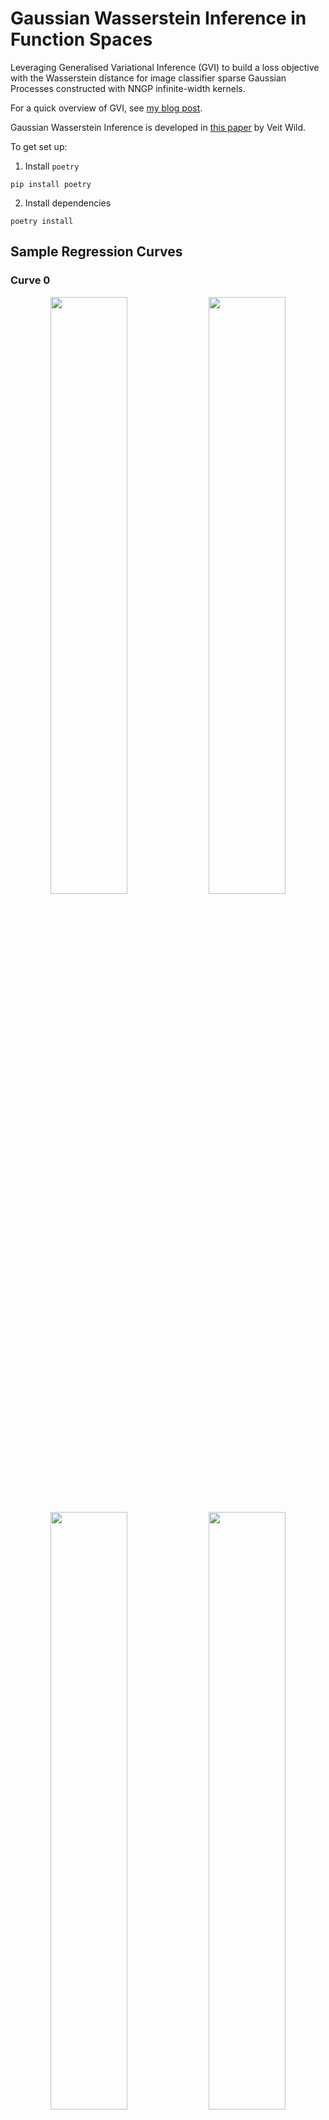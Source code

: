 # Gaussian Wasserstein Inference in Function Spaces

Leveraging Generalised Variational Inference (GVI) to build a loss objective with the Wasserstein distance for image classifier sparse Gaussian Processes constructed with NNGP infinite-width kernels.

For a quick overview of GVI, see <a href="https://jswu18.github.io/posts/2023/07/generalised-variational-inference/">my blog post</a>.

Gaussian Wasserstein Inference is developed in <a href="https://arxiv.org/pdf/2205.06342.pdf">this paper</a> by Veit Wild.

To get set up:

1. Install `poetry`

```shell
pip install poetry
```

2. Install dependencies

```shell
poetry install
```

## Sample Regression Curves

### Curve 0
<p align="middle">
  <img src="experiments/regression/outputs/curve0/tempered-PointWiseWassersteinRegularisation.png" width="49.5%" />
  <img src="experiments/regression/outputs/curve0/tempered-PointWiseBhattacharyyaRegularisation.png" width="49.5%" />
</p>
<p align="middle">
  <img src="experiments/regression/outputs/curve0/tempered-SquaredDifferenceRegularisation.png" width="49.5%" />
  <img src="experiments/regression/outputs/curve0/tempered-WassersteinRegularisation.png" width="49.5%" />
</p>
<p align="middle">
  <img src="experiments/regression/outputs/curve0/tempered-PointWiseKLRegularisation.png" width="49.5%" />
</p>

### Curve 1
<p align="middle">
  <img src="experiments/regression/outputs/curve1/tempered-PointWiseWassersteinRegularisation.png" width="49.5%" />
  <img src="experiments/regression/outputs/curve1/tempered-PointWiseBhattacharyyaRegularisation.png" width="49.5%" />
</p>
<p align="middle">
  <img src="experiments/regression/outputs/curve1/tempered-SquaredDifferenceRegularisation.png" width="49.5%" />
  <img src="experiments/regression/outputs/curve1/tempered-WassersteinRegularisation.png" width="49.5%" />
</p>
<p align="middle">
  <img src="experiments/regression/outputs/curve1/tempered-PointWiseKLRegularisation.png" width="49.5%" />
</p>

### Curve 2
<p align="middle">
  <img src="experiments/regression/outputs/curve2/tempered-PointWiseWassersteinRegularisation.png" width="49.5%" />
  <img src="experiments/regression/outputs/curve2/tempered-PointWiseBhattacharyyaRegularisation.png" width="49.5%" />
</p>
<p align="middle">
  <img src="experiments/regression/outputs/curve2/tempered-SquaredDifferenceRegularisation.png" width="49.5%" />
  <img src="experiments/regression/outputs/curve2/tempered-WassersteinRegularisation.png" width="49.5%" />
</p>
<p align="middle">
  <img src="experiments/regression/outputs/curve2/tempered-PointWiseKLRegularisation.png" width="49.5%" />
</p>

### Curve 3
<p align="middle">
  <img src="experiments/regression/outputs/curve3/tempered-PointWiseWassersteinRegularisation.png" width="49.5%" />
  <img src="experiments/regression/outputs/curve3/tempered-PointWiseBhattacharyyaRegularisation.png" width="49.5%" />
</p>
<p align="middle">
  <img src="experiments/regression/outputs/curve3/tempered-SquaredDifferenceRegularisation.png" width="49.5%" />
  <img src="experiments/regression/outputs/curve3/tempered-WassersteinRegularisation.png" width="49.5%" />
</p>
<p align="middle">
  <img src="experiments/regression/outputs/curve3/tempered-PointWiseKLRegularisation.png" width="49.5%" />
</p>


### Curve 4
<p align="middle">
  <img src="experiments/regression/outputs/curve4/tempered-PointWiseWassersteinRegularisation.png" width="49.5%" />
  <img src="experiments/regression/outputs/curve4/tempered-PointWiseBhattacharyyaRegularisation.png" width="49.5%" />
</p>
<p align="middle">
  <img src="experiments/regression/outputs/curve4/tempered-SquaredDifferenceRegularisation.png" width="49.5%" />
  <img src="experiments/regression/outputs/curve4/tempered-WassersteinRegularisation.png" width="49.5%" />
</p>
<p align="middle">
  <img src="experiments/regression/outputs/curve4/tempered-PointWiseKLRegularisation.png" width="49.5%" />
</p>

### Curve 5
<p align="middle">
  <img src="experiments/regression/outputs/curve5/tempered-PointWiseWassersteinRegularisation.png" width="49.5%" />
  <img src="experiments/regression/outputs/curve5/tempered-PointWiseBhattacharyyaRegularisation.png" width="49.5%" />
</p>
<p align="middle">
  <img src="experiments/regression/outputs/curve5/tempered-SquaredDifferenceRegularisation.png" width="49.5%" />
  <img src="experiments/regression/outputs/curve5/tempered-WassersteinRegularisation.png" width="49.5%" />
</p>
<p align="middle">
  <img src="experiments/regression/outputs/curve5/tempered-PointWiseKLRegularisation.png" width="49.5%" />
</p>

### Curve 6
<p align="middle">
  <img src="experiments/regression/outputs/curve6/tempered-PointWiseWassersteinRegularisation.png" width="49.5%" />
  <img src="experiments/regression/outputs/curve6/tempered-PointWiseBhattacharyyaRegularisation.png" width="49.5%" />
</p>
<p align="middle">
  <img src="experiments/regression/outputs/curve6/tempered-SquaredDifferenceRegularisation.png" width="49.5%" />
  <img src="experiments/regression/outputs/curve6/tempered-WassersteinRegularisation.png" width="49.5%" />
</p>
<p align="middle">
  <img src="experiments/regression/outputs/curve6/tempered-PointWiseKLRegularisation.png" width="49.5%" />
</p>

### Curve 7
<p align="middle">
  <img src="experiments/regression/outputs/curve7/tempered-PointWiseWassersteinRegularisation.png" width="49.5%" />
  <img src="experiments/regression/outputs/curve7/tempered-PointWiseBhattacharyyaRegularisation.png" width="49.5%" />
</p>
<p align="middle">
  <img src="experiments/regression/outputs/curve7/tempered-SquaredDifferenceRegularisation.png" width="49.5%" />
  <img src="experiments/regression/outputs/curve7/tempered-WassersteinRegularisation.png" width="49.5%" />
</p>
<p align="middle">
  <img src="experiments/regression/outputs/curve7/tempered-PointWiseKLRegularisation.png" width="49.5%" />
</p>

### Curve 8
<p align="middle">
  <img src="experiments/regression/outputs/curve8/tempered-PointWiseWassersteinRegularisation.png" width="49.5%" />
  <img src="experiments/regression/outputs/curve8/tempered-PointWiseBhattacharyyaRegularisation.png" width="49.5%" />
</p>
<p align="middle">
  <img src="experiments/regression/outputs/curve8/tempered-SquaredDifferenceRegularisation.png" width="49.5%" />
  <img src="experiments/regression/outputs/curve8/tempered-WassersteinRegularisation.png" width="49.5%" />
</p>
<p align="middle">
  <img src="experiments/regression/outputs/curve8/tempered-PointWiseKLRegularisation.png" width="49.5%" />
</p>

### Curve 9
<p align="middle">
  <img src="experiments/regression/outputs/curve9/tempered-PointWiseWassersteinRegularisation.png" width="49.5%" />
  <img src="experiments/regression/outputs/curve9/tempered-PointWiseBhattacharyyaRegularisation.png" width="49.5%" />
</p>
<p align="middle">
  <img src="experiments/regression/outputs/curve9/tempered-SquaredDifferenceRegularisation.png" width="49.5%" />
  <img src="experiments/regression/outputs/curve9/tempered-WassersteinRegularisation.png" width="49.5%" />
</p>
<p align="middle">
  <img src="experiments/regression/outputs/curve9/tempered-PointWiseKLRegularisation.png" width="49.5%" />
</p>